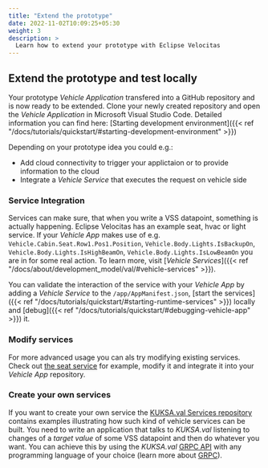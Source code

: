 ```yaml
---
title: "Extend the prototype"
date: 2022-11-02T10:09:25+05:30
weight: 3
description: >
  Learn how to extend your prototype with Eclipse Velocitas
---
```


## Extend the prototype and test locally

Your prototype _Vehicle Application_ transfered into a GitHub repository and is now ready to be extended.
Clone your newly created repository and open the _Vehicle Application_ in Microsoft Visual Studio Code. Detailed information you can find here:
[Starting development environment]({{< ref "/docs/tutorials/quickstart/#starting-development-environment" >}})

Depending on your prototype idea you could e.g.:

- Add cloud connectivity to trigger your applictaion or to provide information to the cloud
- Integrate a _Vehicle Service_ that executes the request on vehicle side

### Service Integration

Services can make sure, that when you write a VSS datapoint, something is actually happening. Eclipse Velocitas has an example seat, hvac or light service. If your _Vehicle App_ makes use of e.g. `Vehicle.Cabin.Seat.Row1.Pos1.Position`, `Vehicle.Body.Lights.IsBackupOn`, `Vehicle.Body.Lights.IsHighBeamOn`, `Vehicle.Body.Lights.IsLowBeamOn` you are in for some real action. To learn more, visit [_Vehicle Services_]({{< ref "/docs/about/development_model/val/#vehicle-services" >}}).

You can validate the interaction of the service with your _Vehicle App_ by adding a _Vehicle Service_ to the `/app/AppManifest.json`, [start the services]({{< ref "/docs/tutorials/quickstart/#starting-runtime-services" >}}) locally and [debug]({{< ref "/docs/tutorials/quickstart/#debugging-vehicle-app" >}}) it.

### Modify services

For more advanced usage you can als try modifying existing services. Check out [the seat service](https://github.com/boschglobal/kuksa.val.services/tree/feature/subscribe_actuator_targets/seat_service) for example, modify it and integrate it into your _Vehicle App_ repository.

### Create your own services

If you want to create your own service the [KUKSA.val Services repository](https://github.com/eclipse/kuksa.val.services/) contains examples illustrating how such kind of vehicle services can be built. You need to write an application that talks to _KUKSA.val_ listening to changes of a _target value_ of some VSS datapoint and then do whatever you want. You can achieve this by using the _KUKSA.val_ [GRPC API](https://github.com/eclipse/kuksa.val/tree/master/proto/kuksa/val/v1) with any programming language of your choice (learn more about [GRPC](https://grpc.io)).
